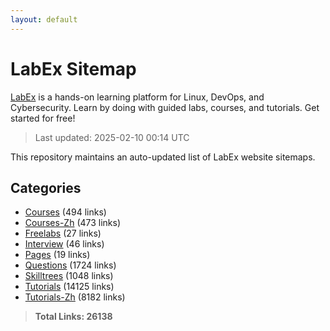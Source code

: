 ```yaml
---
layout: default
---
```


# LabEx Sitemap

[LabEx](https://labex.io) is a hands-on learning platform for Linux, DevOps, and Cybersecurity. Learn by doing with guided labs, courses, and tutorials. Get started for free!

> Last updated: 2025-02-10 00:14 UTC

This repository maintains an auto-updated list of LabEx website sitemaps.

## Categories

- [Courses](categories/courses.md) (494 links)
- [Courses-Zh](categories/courses-zh.md) (473 links)
- [Freelabs](categories/freelabs.md) (27 links)
- [Interview](categories/interview.md) (46 links)
- [Pages](categories/pages.md) (19 links)
- [Questions](categories/questions.md) (1724 links)
- [Skilltrees](categories/skilltrees.md) (1048 links)
- [Tutorials](categories/tutorials.md) (14125 links)
- [Tutorials-Zh](categories/tutorials-zh.md) (8182 links)

> **Total Links: 26138**
